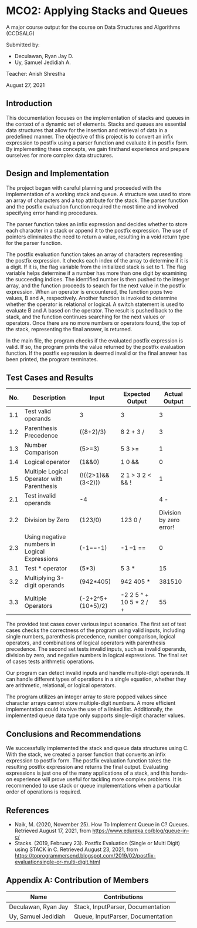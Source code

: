 # MCO2: Applying Stacks and Queues

A major course output for the course on Data Structures and Algorithms (CCDSALG)

Submitted by:
- Deculawan, Ryan Jay D.
- Uy, Samuel Jedidiah A.

Teacher: Anish Shrestha

August 27, 2021

## Introduction

This documentation focuses on the implementation of stacks and queues in the context of a dynamic set of elements. Stacks and queues are essential data structures that allow for the insertion and retrieval of data in a predefined manner. The objective of this project is to convert an infix expression to postfix using a parser function and evaluate it in postfix form. By implementing these concepts, we gain firsthand experience and prepare ourselves for more complex data structures.

## Design and Implementation

The project began with careful planning and proceeded with the implementation of a working stack and queue. A structure was used to store an array of characters and a top attribute for the stack. The parser function and the postfix evaluation function required the most time and involved specifying error handling procedures.

The parser function takes an infix expression and decides whether to store each character in a stack or append it to the postfix expression. The use of pointers eliminates the need to return a value, resulting in a void return type for the parser function.

The postfix evaluation function takes an array of characters representing the postfix expression. It checks each index of the array to determine if it is a digit. If it is, the flag variable from the initialized stack is set to 1. The flag variable helps determine if a number has more than one digit by examining the succeeding indices. The identified number is then pushed to the integer array, and the function proceeds to search for the next value in the postfix expression. When an operator is encountered, the function pops two values, B and A, respectively. Another function is invoked to determine whether the operator is relational or logical. A switch statement is used to evaluate B and A based on the operator. The result is pushed back to the stack, and the function continues searching for the next values or operators. Once there are no more numbers or operators found, the top of the stack, representing the final answer, is returned.

In the main file, the program checks if the evaluated postfix expression is valid. If so, the program prints the value returned by the postfix evaluation function. If the postfix expression is deemed invalid or the final answer has been printed, the program terminates.

## Test Cases and Results

| No. | Description                                     | Input                      | Expected Output             | Actual Output               |
| --- | ----------------------------------------------- | -------------------------- | --------------------------- | --------------------------- |
| 1.1 | Test valid operands                             | 3                          | 3                           | 3                           |
| 1.2 | Parenthesis Precedence                          | ((8+2)/3)                  | 8 2 + 3 /                   | 3                           |
| 1.3 | Number Comparison                               | (5>=3)                     | 5 3 >=                      | 1                           |
| 1.4 | Logical operator                                | (1&&0)                     | 1 0 &&                      | 0                           |
| 1.5 | Multiple Logical Operator with Parenthesis       | (!((2>1)&&(3<2)))          | 2 1 > 3 2 < && !            | 1                           |
| 2.1 | Test invalid operands                            | -4                         | <error message>             | 4 -                         |
| 2.2 | Division by Zero                                | (123/0)                    | 123 0 /                     | Division by zero error!     |
| 2.3 | Using negative numbers in Logical Expressions    | (-1==-1)                   | -1 –1 ==                    | 0                           |
| 3.1 | Test * operator                                 | (5*3)                      | 5 3 *                       | 15                          |
| 3.2 | Multiplying 3-digit operands                    | (942*405)                  | 942 405 *                   | 381510                      |
| 3.3 | Multiple Operators                              | (-2+2^5+(10*5)/2)          | -2 2 5 ^ + 10 5 * 2 / +     | 55                          |

The provided test cases cover various input scenarios. The first set of test cases checks the correctness of the program using valid inputs, including single numbers, parenthesis precedence, number comparison, logical operators, and combinations of logical operators with parenthesis precedence. The second set tests invalid inputs, such as invalid operands, division by zero, and negative numbers in logical expressions. The final set of cases tests arithmetic operations.

Our program can detect invalid inputs and handle multiple-digit operands. It can handle different types of operations in a single equation, whether they are arithmetic, relational, or logical operators.

The program utilizes an integer array to store popped values since character arrays cannot store multiple-digit numbers. A more efficient implementation could involve the use of a linked list. Additionally, the implemented queue data type only supports single-digit character values.

## Conclusions and Recommendations

We successfully implemented the stack and queue data structures using C. With the stack, we created a parser function that converts an infix expression to postfix form. The postfix evaluation function takes the resulting postfix expression and returns the final output. Evaluating expressions is just one of the many applications of a stack, and this hands-on experience will prove useful for tackling more complex problems. It is recommended to use stack or queue implementations when a particular order of operations is required.

## References

- Naik, M. (2020, November 25). How To Implement Queue in C? Queues. Retrieved August 17, 2021, from https://www.edureka.co/blog/queue-in-c/
- Stacks. (2019, February 23). Postfix Evaluation (Single or Multi Digit) using STACK in C. Retrieved August 23, 2021, from https://toprogrammersend.blogspot.com/2019/02/postfix-evaluationsingle-or-multi-digit.html

## Appendix A: Contribution of Members

| Name                | Contributions      |
| ------------------- | ------------------ |
| Deculawan, Ryan Jay | Stack, InputParser, Documentation |
| Uy, Samuel Jedidiah | Queue, InputParser, Documentation |
